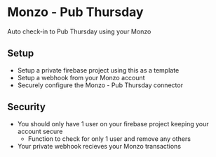 # Monzo - Pub Thursday

Auto check-in to Pub Thursday using your Monzo


## Setup
* Setup a private firebase project using this as a template
* Setup a webhook from your Monzo account
* Securely configure the Monzo - Pub Thursday connector

## Security
* You should only have 1 user on your firebase project keeping your account secure
  * Function to check for only 1 user and remove any others
* Your private webhook recieves your Monzo transactions
